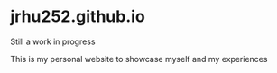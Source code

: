 # jrhu252.github.io

Still a work in progress

This is my personal website to showcase myself and my experiences

